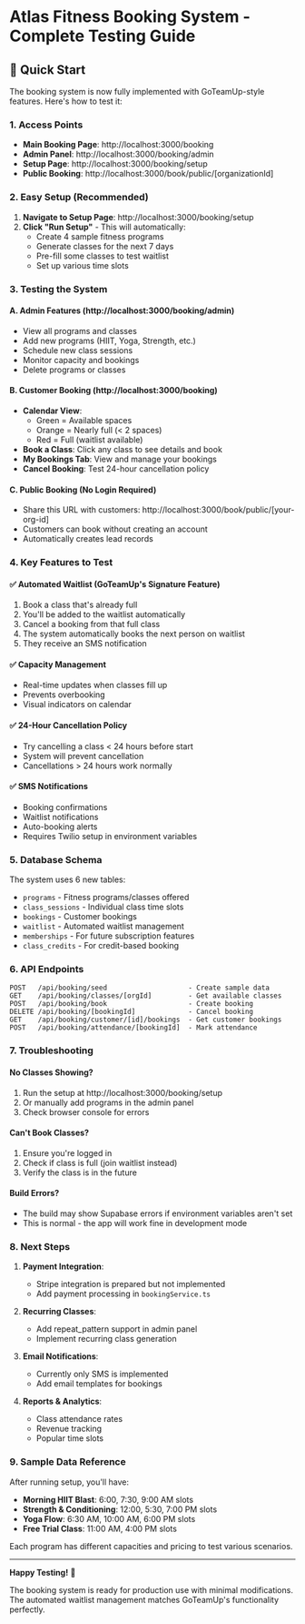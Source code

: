 # Atlas Fitness Booking System - Complete Testing Guide

## 🚀 Quick Start

The booking system is now fully implemented with GoTeamUp-style features. Here's how to test it:

### 1. Access Points

- **Main Booking Page**: http://localhost:3000/booking
- **Admin Panel**: http://localhost:3000/booking/admin
- **Setup Page**: http://localhost:3000/booking/setup
- **Public Booking**: http://localhost:3000/book/public/[organizationId]

### 2. Easy Setup (Recommended)

1. **Navigate to Setup Page**: http://localhost:3000/booking/setup
2. **Click "Run Setup"** - This will automatically:
   - Create 4 sample fitness programs
   - Generate classes for the next 7 days
   - Pre-fill some classes to test waitlist
   - Set up various time slots

### 3. Testing the System

#### A. Admin Features (http://localhost:3000/booking/admin)
- View all programs and classes
- Add new programs (HIIT, Yoga, Strength, etc.)
- Schedule new class sessions
- Monitor capacity and bookings
- Delete programs or classes

#### B. Customer Booking (http://localhost:3000/booking)
- **Calendar View**: 
  - Green = Available spaces
  - Orange = Nearly full (< 2 spaces)
  - Red = Full (waitlist available)
- **Book a Class**: Click any class to see details and book
- **My Bookings Tab**: View and manage your bookings
- **Cancel Booking**: Test 24-hour cancellation policy

#### C. Public Booking (No Login Required)
- Share this URL with customers: http://localhost:3000/book/public/[your-org-id]
- Customers can book without creating an account
- Automatically creates lead records

### 4. Key Features to Test

#### ✅ Automated Waitlist (GoTeamUp's Signature Feature)
1. Book a class that's already full
2. You'll be added to the waitlist automatically
3. Cancel a booking from that full class
4. The system automatically books the next person on waitlist
5. They receive an SMS notification

#### ✅ Capacity Management
- Real-time updates when classes fill up
- Prevents overbooking
- Visual indicators on calendar

#### ✅ 24-Hour Cancellation Policy
- Try cancelling a class < 24 hours before start
- System will prevent cancellation
- Cancellations > 24 hours work normally

#### ✅ SMS Notifications
- Booking confirmations
- Waitlist notifications
- Auto-booking alerts
- Requires Twilio setup in environment variables

### 5. Database Schema

The system uses 6 new tables:
- `programs` - Fitness programs/classes offered
- `class_sessions` - Individual class time slots
- `bookings` - Customer bookings
- `waitlist` - Automated waitlist management
- `memberships` - For future subscription features
- `class_credits` - For credit-based booking

### 6. API Endpoints

```
POST   /api/booking/seed                    - Create sample data
GET    /api/booking/classes/[orgId]         - Get available classes
POST   /api/booking/book                    - Create booking
DELETE /api/booking/[bookingId]             - Cancel booking
GET    /api/booking/customer/[id]/bookings  - Get customer bookings
POST   /api/booking/attendance/[bookingId]  - Mark attendance
```

### 7. Troubleshooting

#### No Classes Showing?
1. Run the setup at http://localhost:3000/booking/setup
2. Or manually add programs in the admin panel
3. Check browser console for errors

#### Can't Book Classes?
1. Ensure you're logged in
2. Check if class is full (join waitlist instead)
3. Verify the class is in the future

#### Build Errors?
- The build may show Supabase errors if environment variables aren't set
- This is normal - the app will work fine in development mode

### 8. Next Steps

1. **Payment Integration**: 
   - Stripe integration is prepared but not implemented
   - Add payment processing in `bookingService.ts`

2. **Recurring Classes**:
   - Add repeat_pattern support in admin panel
   - Implement recurring class generation

3. **Email Notifications**:
   - Currently only SMS is implemented
   - Add email templates for bookings

4. **Reports & Analytics**:
   - Class attendance rates
   - Revenue tracking
   - Popular time slots

### 9. Sample Data Reference

After running setup, you'll have:
- **Morning HIIT Blast**: 6:00, 7:30, 9:00 AM slots
- **Strength & Conditioning**: 12:00, 5:30, 7:00 PM slots
- **Yoga Flow**: 6:30 AM, 10:00 AM, 6:00 PM slots
- **Free Trial Class**: 11:00 AM, 4:00 PM slots

Each program has different capacities and pricing to test various scenarios.

---

**Happy Testing!** 🎉

The booking system is ready for production use with minimal modifications. The automated waitlist management matches GoTeamUp's functionality perfectly.